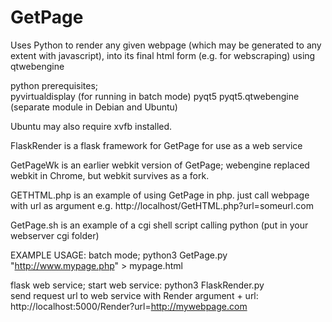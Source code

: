 # GetPage
Uses Python to render any given webpage (which may be generated to any extent with javascript), into its final html form (e.g. for webscraping) using qtwebengine

python prerequisites;  
pyvirtualdisplay (for running in batch mode) 
pyqt5 
pyqt5.qtwebengine  (separate module in Debian and Ubuntu)

Ubuntu may also require xvfb installed.

FlaskRender is a flask framework for GetPage for use as a web service

GetPageWk is an earlier webkit version of GetPage;  webengine replaced webkit in Chrome, 
but webkit survives as a fork.

GETHTML.php is an example of using GetPage in php. just call webpage with url as argument e.g.
http://localhost/GetHTML.php?url=someurl.com

GetPage.sh is an example of a cgi shell script calling python  (put in your webserver cgi folder)

EXAMPLE USAGE: 
batch mode; python3 GetPage.py "http://www.mypage.php" > mypage.html

flask web service; 
start web service: python3 FlaskRender.py  
send request url to web service with Render argument + url: http://localhost:5000/Render?url=http://mywebpage.com




